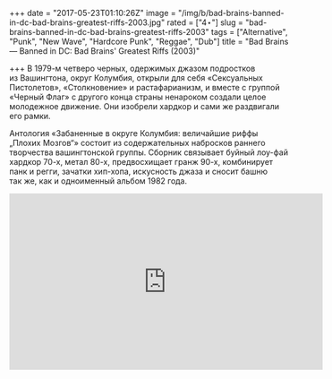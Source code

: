 +++
date = "2017-05-23T01:10:26Z"
image = "/img/b/bad-brains-banned-in-dc-bad-brains-greatest-riffs-2003.jpg"
rated = ["4⋆"]
slug = "bad-brains-banned-in-dc-bad-brains-greatest-riffs-2003"
tags = ["Alternative", "Punk", "New Wave", "Hardcore Punk", "Reggae", "Dub"]
title = "Bad Brains — Banned in DC: Bad Brains' Greatest Riffs (2003)"

+++
В&nbsp;1979-м четверо черных, одержимых джазом подростков из&nbsp;Вашингтона, округ Колумбия, открыли для себя &laquo;Сексуальных Пистолетов&raquo;, &laquo;Столкновение&raquo; и&nbsp;растафарианизм, и&nbsp;вместе с&nbsp;группой &laquo;Черный Флаг&raquo; с&nbsp;другого конца страны ненароком создали целое молодежное движение. Они изобрели хардкор и&nbsp;сами&nbsp;же раздвигали его рамки.

Антология &laquo;Забаненные в&nbsp;округе Колумбия: величайшие риффы &bdquo;Плохих Мозгов&ldquo;&raquo; состоит из&nbsp;содержательных набросков раннего творчества вашингтонской группы. Сборник связывает буйный лоу-фай хардкор 70-х, метал 80-х, предвосхищает гранж 90-х, комбинирует панк и&nbsp;регги, зачатки хип-хопа, искусность джаза и&nbsp;сносит башню так&nbsp;же, как и&nbsp;одноименный альбом 1982&nbsp;года.

<iframe width="560" height="315" src="https://www.youtube.com/embed/thnb3UlH2zE" frameborder="0" allowfullscreen></iframe>
